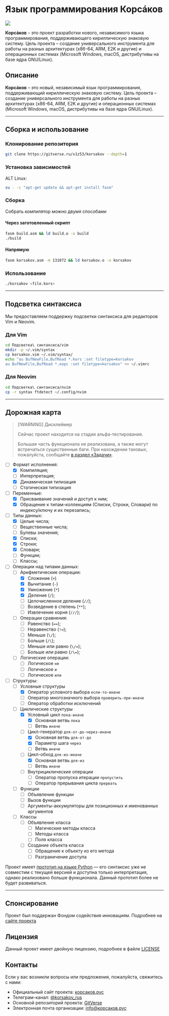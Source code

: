 # Язык программирования Корсáков

![](<https://gitverse.ru/api/repos/rus.yaz/mediakit/raw/branch/master/Корсаков%20(блок)/Корсаков%20(блок,%20скруглённый%20прямоугольник)/Корсаков%20(блок,%20скруглённый%20прямоугольник).svg>)

**Корсáков** – это проект разработки нового, независимого языка программирования, поддерживающего кириллическую знаковую систему. Цель проекта – создание универсального инструмента для работы на разных архитектурах (x86-64, ARM, E2K и другие) и операционных системах (Microsoft Windows, macOS, дистрибутивы на базе ядра GNU/Linux).

## Описание

**Корсáков** – это новый, независимый язык программирования, поддерживающий кириллическую знаковую систему. Цель проекта – создание универсального инструмента для работы на разных архитектурах (x86-64, ARM, E2K и другие) и операционных системах (Microsoft Windows, macOS, дистрибутивы на базе ядра GNU/Linux).

---

## Сборка и использование

### Клонирование репозитория

```bash
git clone https://gitverse.ru/x1z53/korsakov --depth=1
```

### Установка зависимостей

ALT Linux:

```bash
su - -c "apt-get update && apt-get install fasm"
```

### Сборка

Собрать компилятор можно двумя способами

#### Через заготовленный скрипт

```bash
fasm build.asm && ld build.o -o build
./build
```

#### Напрямую

```bash
fasm korsakov.asm -m 131072 && ld korsakov.o -o korsakov
```

### Использование

```bash
./korsakov <file.kors>
```

---

## Подсветка синтаксиса

Мы предоставляем поддержку подсветки синтаксиса для редакторов Vim и Neovim.

### Для Vim

```bash
cd Подсветка\ синтаксиса/vim
mkdir -p ~/.vim/syntax
cp korsakov.vim ~/.vim/syntax/
echo "au BufNewFile,BufRead *.kors :set filetype=korsakov
au BufNewFile,BufRead *.корс :set filetype=korsakov" >> ~/.vimrc
```

### Для Neovim

```bash
cd Подсветка\ синтаксиса/nvim
cp -r syntax ftdetect ~/.config/nvim
```

---

## Дорожная карта

> [!WARNING] Дисклеймер
>
> Сейчас проект находится на стадии альфа-тестирования.
>
> Большая часть функционала не реализована, а также могут встречаться существенные баги. При нахождении таковых, пожалуйста, сообщайте [в раздел «Задачи»](gitverse.ru/rus.yaz/korsakov/tasktracker).

- [ ] Формат исполнения:
  - [x] Компиляция;
  - [ ] Интерпретация;
  - [x] Динамическая типизация
  - [ ] Статическая типизация
- [ ] Переменные:
  - [x] Присваивание значений и доступ к ним;
  - [x] Обращение к типам-коллекциям (Списки, Строки, Словари) по индексу/ключу и их перезапись;
- [ ] Типы данных:
  - [x] Целые числа;
  - [ ] Вещественные числа;
  - [ ] Булевы значения;
  - [x] Списки;
  - [x] Строки;
  - [x] Словари;
  - [ ] Функции;
  - [ ] Классы;
- [ ] Операции над типами данных:
  - [ ] Арифметические операции:
    - [x] Сложение (`+`)
    - [x] Вычитание (`-`)
    - [x] Умножение (`*`)
    - [x] Деление (`/`);
    - [ ] Целочисленное деление (`//`);
    - [ ] Возведение в степень (`**`);
    - [ ] Извлечение корня (`///`);
  - [ ] Операции сравнения:
    - [ ] Равенство (`==`);
    - [ ] Неравенство (`!=`);
    - [ ] Меньше (`\/`);
    - [ ] Больше (`/\`);
    - [ ] Меньше или равно (`\/=`);
    - [ ] Больше или равно (`/\=`);
  - [ ] Логические операции:
    - [ ] Логическое `не`
    - [ ] Логическое `и`
    - [ ] Логическое `или`
- [ ] Структуры:
  - [ ] Условные структуры
    - [x] Оператор условного выбора `если-то-иначе`
    - [ ] Оператор многозначного выбора `проверить-при-иначе`
    - [ ] Оператор обработки исключений
  - [ ] Циклические структуры
    - [x] Условный цикл `пока-иначе`
      - [x] Основная ветвь `пока`
      - [ ] Ветвь `иначе`
    - [ ] Цикл-генератор `для-от-до-через-иначе`
      - [x] Основная ветвь `для-от-до`
      - [x] Параметр шага `через`
      - [ ] Ветвь `иначе`
    - [ ] Цикл-обход `для-из-иначе`
      - [x] Основная ветвь `для-из`
      - [ ] Ветвь `иначе`
    - [ ] Внутрициклические операции
      - [ ] Оператор пропуска итерации `пропустить`
      - [ ] Оператор прерывания цикла `прервать`
  - [ ] Функции
    - [ ] Объявление функции
    - [ ] Вызов функции
    - [ ] Аргументы-аккумуляторы для позиционных и именованных аргументов
  - [ ] Классы
    - [ ] Объявление класса
      - [ ] Магические методы класса
      - [ ] Методы класса
      - [ ] Поля класса
    - [ ] Создание объекта класса
      - [ ] Обращение к объекту из его метода
      - [ ] Разграничение доступа

Проект имеет [прототип на языке Python](https://gitverse.ru/rus.yaz/korsakov_python) — его синтаксис уже не совместим с текущей версией и доступна только интерпретация, однако реализовано больше функционала. Данный прототип более не будет развиваться.

---

## Спонсирование

Проект был поддержан Фондом содействия инновациям. Подробнее на [сайте проекта](#контакты)

## Лицензия

Данный проект имеет двойную лицензию, подробнее в файле [LICENSE](/LICENSE.md)

## Контакты

Если у вас возникли вопросы или предложения, пожалуйста, свяжитесь с нами:

- Официальный сайт проекта: [корсаков.рус](https://корсаков.рус)
- Телеграм-канал: [@korsakov_rus](https://t.me/korsakov_rus)
- Основной репозиторий проекта: [GitVerse](https://gitverse.ru/rus.yaz/korsakov)
- Электронная почта организации: info@корсаков.рус
